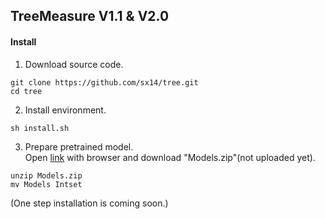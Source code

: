 ## TreeMeasure V1.1 & V2.0
#### Install
1. Download source code.
```
git clone https://github.com/sx14/tree.git
cd tree
```
2. Install environment.
```
sh install.sh
```
3. Prepare pretrained model.  
Open [link](https://share.weiyun.com/57bTeUv) with browser and download "Models.zip"(not uploaded yet).
```
unzip Models.zip
mv Models Intset
```
(One step installation is coming soon.)